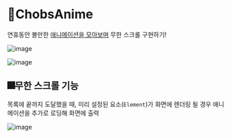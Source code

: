 # 📓ChobsAnime

연휴동안 볼만한 [애니메이션을 모아보며](https://chobs-anime.vercel.app/) 무한 스크롤 구현하기!

![image](https://github.com/kwb020312/ChobsAnime/assets/46777310/ed2bc28b-2ef7-40a1-a0a6-f9bfb3cae5f5)

![image](https://github.com/kwb020312/ChobsAnime/assets/46777310/f3544e67-e782-4fcd-b1a4-3dd105b5225d)

## 🎆무한 스크롤 기능

목록에 끝까지 도달했을 때, 미리 설정된 요소(`Element`)가 화면에 렌더링 될 경우 애니메이션을 추가로 로딩해 화면에 출력

![image](https://github.com/kwb020312/ChobsAnime/assets/46777310/a71cdf22-1049-44e7-842b-d9168f9ec61f)
